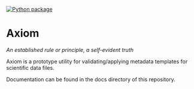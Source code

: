 [![Python package](https://github.com/AusClimateService/axiom/actions/workflows/ci.yml/badge.svg)](https://github.com/AusClimateService/axiom/actions/workflows/ci.yml)

# Axiom

*An established rule or principle, a self-evident truth*

Axiom is a prototype utility for validating/applying metadata templates for scientific data files.

Documentation can be found in the docs directory of this repository.
